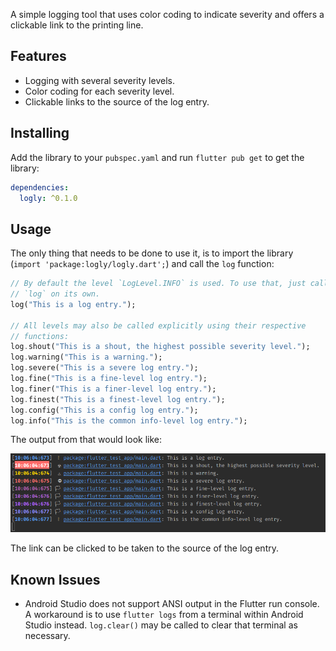 A simple logging tool that uses color coding to indicate severity and
offers a clickable link to the printing line.

## Features

* Logging with several severity levels.
* Color coding for each severity level.
* Clickable links to the source of the log entry.

## Installing

Add the library to your `pubspec.yaml` and run `flutter pub get` to get
the library:

```yaml
dependencies:
  logly: ^0.1.0
```

## Usage

The only thing that needs to be done to use it, is to import the library
(`import 'package:logly/logly.dart';`) and call the `log` function:

```dart
// By default the level `LogLevel.INFO` is used. To use that, just call
// `log` on its own.
log("This is a log entry.");

// All levels may also be called explicitly using their respective
// functions:
log.shout("This is a shout, the highest possible severity level.");
log.warning("This is a warning.");
log.severe("This is a severe log entry.");
log.fine("This is a fine-level log entry.");
log.finer("This is a finer-level log entry.");
log.finest("This is a finest-level log entry.");
log.config("This is a config log entry.");
log.info("This is the common info-level log entry.");
```

The output from that would look like:

![Output Example](/images/example.png)

The link can be clicked to be taken to the source of the log entry.

## Known Issues

* Android Studio does not support ANSI output in the Flutter run
  console. A workaround is to use `flutter logs` from a terminal within
  Android Studio instead. `log.clear()` may be called to clear that
  terminal as necessary.
